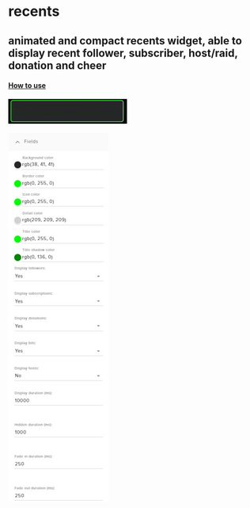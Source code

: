 # recents
## animated and compact recents widget, able to display recent follower, subscriber, host/raid, donation and cheer
#### [How to use](https://github.com/Yazaar/StreamElements-Widgets)

![preview of widget](https://raw.githubusercontent.com/Yazaar/StreamElements-Widgets/master/recents/images/preview.gif)

![preview of settings](https://raw.githubusercontent.com/Yazaar/StreamElements-Widgets/master/recents/images/settings_preview.jpg)

